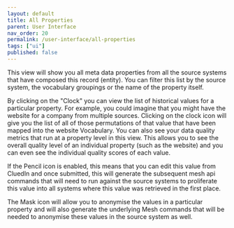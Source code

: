 ```yaml
---
layout: default
title: All Properties
parent: User Interface
nav_order: 20
permalink: /user-interface/all-properties
tags: ["ui"]
published: false
---
```


This view will show you all meta data properties from all the source systems that have composed this record (entity). You can filter this list by the source system, the vocabulary groupings or the name of the property itself. 

By clicking on the "Clock" you can view the list of historical values for a particular property. For example, you could imagine that you might have the website for a company from multiple sources. Clicking on the clock icon will give you the list of all of those permutations of that value that have been mapped into the website Vocabulary. You can also see your data quality metrics that run at a property level in this view. This allows you to see the overall quality level of an individual property (such as the website) and you can even see the individual quality scores of each value.

If the Pencil icon is enabled, this means that you can edit this value from CluedIn and once submitted, this will generate the subsequent mesh api commands that will need to run against the source systems to proliferate this value into all systems where this value was retrieved in the first place. 

The Mask icon will allow you to anonymise the values in a particular property and will also generate the underlying Mesh commands that will be needed to anonymise these values in the source system as well.